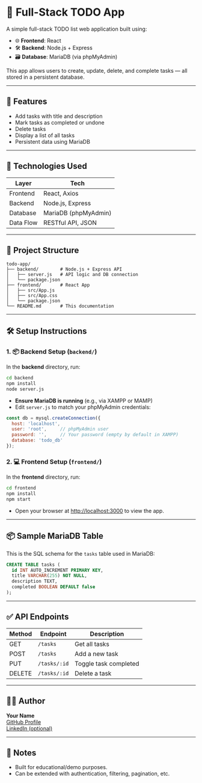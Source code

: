 
# 📝 Full-Stack TODO App

A simple full-stack TODO list web application built using:

- 🌐 **Frontend**: React
- 🛠️ **Backend**: Node.js + Express
- 🗃️ **Database**: MariaDB (via phpMyAdmin)

This app allows users to create, update, delete, and complete tasks — all stored in a persistent database.

---

## 🚀 Features

- Add tasks with title and description
- Mark tasks as completed or undone
- Delete tasks
- Display a list of all tasks
- Persistent data using MariaDB

---

## 🧠 Technologies Used

| Layer     | Tech               |
|-----------|--------------------|
| Frontend  | React, Axios       |
| Backend   | Node.js, Express   |
| Database  | MariaDB (phpMyAdmin) |
| Data Flow | RESTful API, JSON  |

---

## 📁 Project Structure

```
todo-app/
├── backend/        # Node.js + Express API
│   ├── server.js   # API logic and DB connection
│   └── package.json
├── frontend/       # React App
│   ├── src/App.js
│   ├── src/App.css
│   └── package.json
└── README.md       # This documentation
```

---

## 🛠️ Setup Instructions

### 1. 📦 Backend Setup (`backend/`)

In the **backend** directory, run:

```bash
cd backend
npm install
node server.js
```

- **Ensure MariaDB is running** (e.g., via XAMPP or MAMP)
- Edit `server.js` to match your phpMyAdmin credentials:

```js
const db = mysql.createConnection({
  host: 'localhost',
  user: 'root',     // phpMyAdmin user
  password: '',     // Your password (empty by default in XAMPP)
  database: 'todo_db'
});
```

### 2. 💻 Frontend Setup (`frontend/`)

In the **frontend** directory, run:

```bash
cd frontend
npm install
npm start
```

- Open your browser at [http://localhost:3000](http://localhost:3000) to view the app.

---

## 📦 Sample MariaDB Table

This is the SQL schema for the `tasks` table used in MariaDB:

```sql
CREATE TABLE tasks (
  id INT AUTO_INCREMENT PRIMARY KEY,
  title VARCHAR(255) NOT NULL,
  description TEXT,
  completed BOOLEAN DEFAULT false
);
```

---

## ✅ API Endpoints

| Method | Endpoint         | Description           |
|--------|------------------|-----------------------|
| GET    | `/tasks`         | Get all tasks         |
| POST   | `/tasks`         | Add a new task        |
| PUT    | `/tasks/:id`     | Toggle task completed |
| DELETE | `/tasks/:id`     | Delete a task         |

---

## 🧑‍💻 Author

**Your Name**  
[GitHub Profile](https://github.com/bilelT9)  
[LinkedIn (optional)](https://www.linkedin.com/in/ghazouani-bilel-1a41b2198/)

---

## 📌 Notes

- Built for educational/demo purposes.
- Can be extended with authentication, filtering, pagination, etc.
